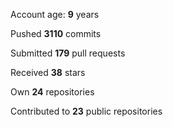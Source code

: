 Account age: **9** years

Pushed **3110** commits

Submitted **179** pull requests

Received **38** stars

Own **24** repositories

Contributed to **23** public repositories

